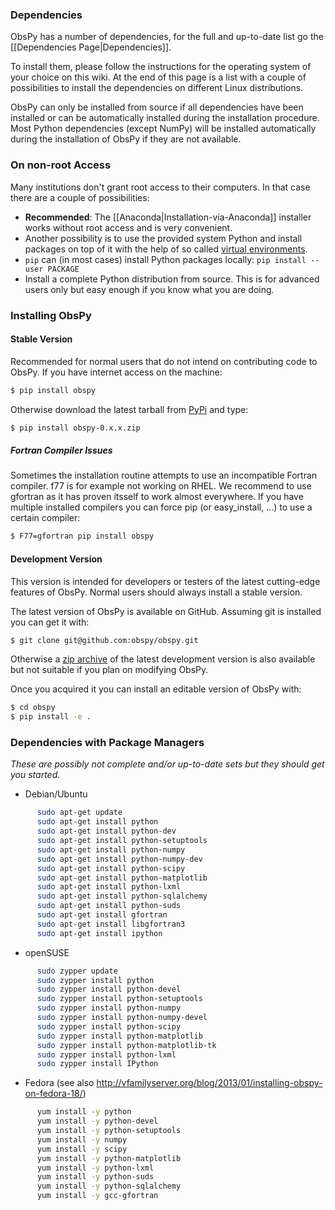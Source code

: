 ### Dependencies

ObsPy has a number of dependencies, for the full and up-to-date list go the [[Dependencies Page|Dependencies]].

To install them, please follow the instructions for the operating system of your choice on this wiki. At the end of this page is a list with a couple of possibilities to install the dependencies on different Linux distributions.

ObsPy can only be installed from source if all dependencies have been installed or can be automatically installed during the installation procedure. Most Python dependencies (except NumPy) will be installed automatically during the installation of ObsPy if they are not available.

### On non-root Access

Many institutions don't grant root access to their computers. In that case there are a couple of possibilities:

* **Recommended**: The [[Anaconda|Installation-via-Anaconda]] installer works without root access and is very convenient. 
* Another possibility is to use the provided system Python and install packages on top of it with the help of so called [virtual environments](http://virtualenv.readthedocs.org).
* `pip` can (in most cases) install Python packages locally: `pip install --user PACKAGE`
* Install a complete Python distribution from source. This is for advanced users only but easy enough if you know what you are doing.

### Installing ObsPy

#### Stable Version

Recommended for normal users that do not intend on contributing code to ObsPy. If you have internet access on the machine:

```bash
$ pip install obspy
```

Otherwise download the latest tarball from [PyPi](https://pypi.python.org/pypi/obspy) and type:

```bash
$ pip install obspy-0.x.x.zip
```

##### Fortran Compiler Issues

Sometimes the installation routine attempts to use an incompatible Fortran compiler. f77 is for example not working on RHEL. We recommend to use gfortran as it has proven itsself to work almost everywhere. If you have multiple installed compilers you can force pip (or easy_install, ...) to use a certain compiler:

```bash
$ F77=gfortran pip install obspy
```

#### Development Version

This version is intended for developers or testers of the latest cutting-edge features of ObsPy. Normal users should always install a stable version.

The latest version of ObsPy is available on GitHub. Assuming git is installed you can get it with:

```bash
$ git clone git@github.com:obspy/obspy.git
```

Otherwise a [zip archive](https://github.com/obspy/obspy/archive/master.zip) of the latest development version is also available but not suitable if you plan on modifying ObsPy.

Once you acquired it you can install an editable version of ObsPy with:

```bash
$ cd obspy
$ pip install -e .
```

### Dependencies with Package Managers

*These are possibly not complete and/or up-to-date sets but they should get you started.*

 * Debian/Ubuntu
```bash
      sudo apt-get update
      sudo apt-get install python
      sudo apt-get install python-dev
      sudo apt-get install python-setuptools
      sudo apt-get install python-numpy
      sudo apt-get install python-numpy-dev
      sudo apt-get install python-scipy
      sudo apt-get install python-matplotlib
      sudo apt-get install python-lxml
      sudo apt-get install python-sqlalchemy
      sudo apt-get install python-suds
      sudo apt-get install gfortran
      sudo apt-get install libgfortran3
      sudo apt-get install ipython
```
 * openSUSE
```bash
      sudo zypper update
      sudo zypper install python
      sudo zypper install python-devel
      sudo zypper install python-setuptools
      sudo zypper install python-numpy
      sudo zypper install python-numpy-devel
      sudo zypper install python-scipy
      sudo zypper install python-matplotlib
      sudo zypper install python-matplotlib-tk
      sudo zypper install python-lxml
      sudo zypper install IPython
```
 * Fedora (see also http://vfamilyserver.org/blog/2013/01/installing-obspy-on-fedora-18/)
```bash
      yum install -y python
      yum install -y python-devel
      yum install -y python-setuptools
      yum install -y numpy
      yum install -y scipy
      yum install -y python-matplotlib
      yum install -y python-lxml
      yum install -y python-suds
      yum install -y python-sqlalchemy
      yum install -y gcc-gfortran
```